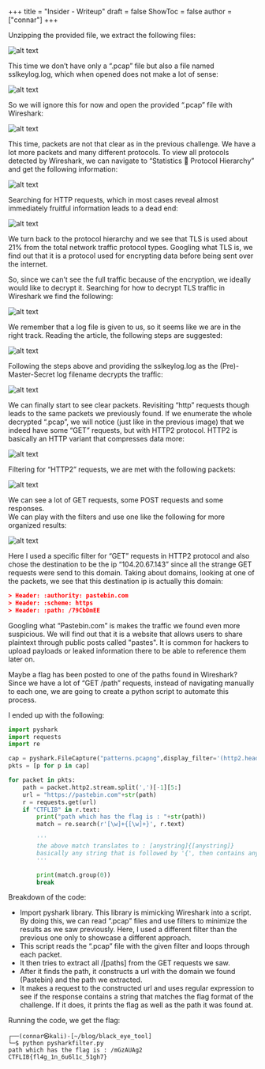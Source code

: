 +++
title = "Insider - Writeup"
draft = false
ShowToc = false
author = ["connar"]
+++


Unzipping the provided file, we extract the following files:  

![alt text](/posts/writeups/ctflib/flagontherun/flagontherun1.png)

This time we don’t have only a “.pcap” file but also a file named sslkeylog.log, which when opened does not make a lot of sense:  

![alt text](/posts/writeups/ctflib/flagontherun/flagontherun2.png)  

So we will ignore this for now and open the provided “.pcap” file with Wireshark:  

![alt text](/posts/writeups/ctflib/flagontherun/flagontherun3.png)  

This time, packets are not that clear as in the previous challenge. We have a lot more packets and many different protocols. To view all protocols detected by Wireshark, we can navigate to “Statistics  Protocol Hierarchy” and get the following information:  

![alt text](/posts/writeups/ctflib/flagontherun/flagontherun4.png)  

Searching for HTTP requests, which in most cases reveal almost immediately fruitful information leads to a dead end:  

![alt text](/posts/writeups/ctflib/flagontherun/flagontherun5.png)  

We turn back to the protocol hierarchy and we see that TLS is used about 21% from the total network traffic protocol types. Googling what TLS is, we find out that it is a protocol used for encrypting data before being sent over the internet.  

So, since we can’t see the full traffic because of the encryption, we ideally would like to decrypt it. Searching for how to decrypt TLS traffic in Wireshark we find the following:  

![alt text](/posts/writeups/ctflib/flagontherun/flagontherun6.png)  

We remember that a log file is given to us, so it seems like we are in the right track. Reading the article, the following steps are suggested:   

![alt text](/posts/writeups/ctflib/flagontherun/flagontherun7.png)  

Following the steps above and providing the sslkeylog.log as the (Pre)-Master-Secret log filename decrypts the traffic:  

![alt text](/posts/writeups/ctflib/flagontherun/flagontherun8.png)  

We can finally start to see clear packets. Revisiting “http” requests though leads to the same packets we previously found. If we enumerate the whole decrypted “.pcap”, we will notice (just like in the previous image) that we indeed have some “GET” requests, but with HTTP2 protocol. HTTP2 is basically an HTTP variant that compresses data more:  

![alt text](/posts/writeups/ctflib/flagontherun/flagontherun9.png)  

Filtering for “HTTP2” requests, we are met with the following packets:  

![alt text](/posts/writeups/ctflib/flagontherun/flagontherun10.png)  

We can see a lot of GET requests, some POST requests and some responses.  
We can play with the filters and use one like the following for more organized results:  

![alt text](/posts/writeups/ctflib/flagontherun/flagontherun11.png)  

Here I used a specific filter for “GET” requests in HTTP2 protocol and also chose the destination to be the ip “104.20.67.143” since all the strange GET requests were send to this domain. Taking about domains, looking at one of the packets, we see that this destination ip is actually this domain:  
```json
> Header: :authority: pastebin.com
> Header: :scheme: https
> Header: :path: /79CbDmEE
```

Googling what “Pastebin.com” is makes the traffic we found even more suspicious. We will find out that it is a website that allows users to share plaintext  through public posts called "pastes". It is common for hackers to upload payloads or leaked information there to be able to reference them later on.  

Maybe a flag has been posted to one of the paths found in Wireshark?  
Since we have a lot of “GET /path” requests, instead of navigating manually to each one, we are going to create a python script to automate this process.  

I ended up with the following: 
```py
import pyshark
import requests
import re

cap = pyshark.FileCapture("patterns.pcapng",display_filter='(http2.header.value=="GET") and (http2.header.value contains pastebin) and (http2.header.name.length > 18)')
pkts = [p for p in cap]

for packet in pkts:
	path = packet.http2.stream.split(',')[-1][5:]
	url = "https://pastebin.com"+str(path)
	r = requests.get(url)
	if "CTFLIB" in r.text:
		print("path which has the flag is : "+str(path))
		match = re.search(r'[\w]+{[\w]+}', r.text)

        '''
		the above match translates to : [anystring]{[anystring]}
		basically any string that is followed by '{', then contains any string that is followed by '}'
        '''

		print(match.group(0))
		break
```

Breakdown of the code:
- Import pyshark library. This library is mimicking Wireshark into a script. By doing this, we can read “.pcap” files and use filters to minimize the results as we saw previously. Here, I used a different filter than the previous one only to showcase a different approach.
- This script reads the “.pcap” file with the given filter and loops through each packet. 
- It then tries to extract all /[paths] from the GET requests we saw.
- After it finds the path, it constructs a url with the domain we found (Pastebin) and the path we extracted.
- It makes a request to the constructed url and uses regular expression to see if the response contains a string that matches the flag format of the challenge. If it does, it prints the flag as well as the path it was found at.  

Running the code, we get the flag:
```
┌──(connar㉿kali)-[~/blog/black_eye_tool]
└─$ python pysharkfilter.py
path which has the flag is : /mGzAUAg2
CTFLIB{fl4g_1n_6u6l1c_51gh7}
```

